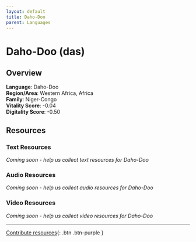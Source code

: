 ```yaml
---
layout: default
title: Daho-Doo
parent: Languages
---
```


# Daho-Doo (das)

## Overview

**Language**: Daho-Doo  
**Region/Area**: Western Africa, Africa  
**Family**: Niger-Congo  
**Vitality Score**: -0.04  
**Digitality Score**: -0.50  

## Resources

### Text Resources
*Coming soon - help us collect text resources for Daho-Doo*

### Audio Resources
*Coming soon - help us collect audio resources for Daho-Doo*

### Video Resources
*Coming soon - help us collect video resources for Daho-Doo*

---

[Contribute resources](https://fairtrain.github.io/){: .btn .btn-purple }

